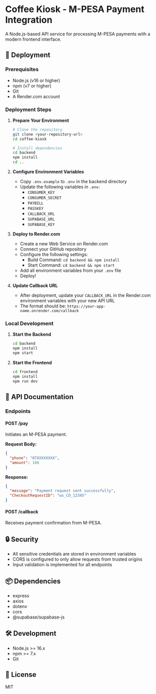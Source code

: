 # Coffee Kiosk - M-PESA Payment Integration

A Node.js-based API service for processing M-PESA payments with a modern frontend interface.

## 🚀 Deployment

### Prerequisites
- Node.js (v16 or higher)
- npm (v7 or higher)
- Git
- A Render.com account

### Deployment Steps

1. **Prepare Your Environment**
   ```bash
   # Clone the repository
   git clone <your-repository-url>
   cd coffee-kiosk

   # Install dependencies
   cd backend
   npm install
   cd ..
   ```

2. **Configure Environment Variables**
   - Copy `.env.example` to `.env` in the backend directory
   - Update the following variables in `.env`:
     - `CONSUMER_KEY`
     - `CONSUMER_SECRET`
     - `PAYBILL`
     - `PASSKEY`
     - `CALLBACK_URL`
     - `SUPABASE_URL`
     - `SUPABASE_KEY`

3. **Deploy to Render.com**
   - Create a new Web Service on Render.com
   - Connect your GitHub repository
   - Configure the following settings:
     - Build Command: `cd backend && npm install`
     - Start Command: `cd backend && npm start`
   - Add all environment variables from your `.env` file
   - Deploy!

4. **Update Callback URL**
   - After deployment, update your `CALLBACK_URL` in the Render.com environment variables with your new API URL
   - The format should be: `https://your-app-name.onrender.com/callback`

### Local Development

1. **Start the Backend**
   ```bash
   cd backend
   npm install
   npm start
   ```

2. **Start the Frontend**
   ```bash
   cd frontend
   npm install
   npm run dev
   ```

## 📝 API Documentation

### Endpoints

#### POST /pay
Initiates an M-PESA payment.

**Request Body:**
```json
{
  "phone": "07XXXXXXXX",
  "amount": 100
}
```

**Response:**
```json
{
  "message": "Payment request sent successfully",
  "CheckoutRequestID": "ws_CO_12345"
}
```

#### POST /callback
Receives payment confirmation from M-PESA.

## 🔒 Security

- All sensitive credentials are stored in environment variables
- CORS is configured to only allow requests from trusted origins
- Input validation is implemented for all endpoints

## 📦 Dependencies

- express
- axios
- dotenv
- cors
- @supabase/supabase-js

## 🛠️ Development

- Node.js >= 16.x
- npm >= 7.x
- Git

## 📄 License

MIT 